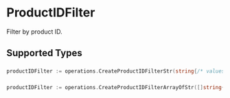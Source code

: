 # ProductIDFilter

Filter by product ID.


## Supported Types

### 

```go
productIDFilter := operations.CreateProductIDFilterStr(string{/* values here */})
```

### 

```go
productIDFilter := operations.CreateProductIDFilterArrayOfStr([]string{/* values here */})
```

